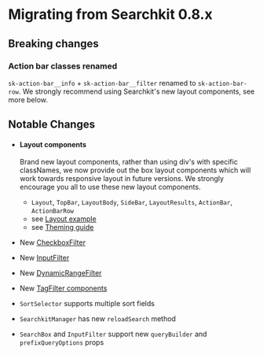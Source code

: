 # Migrating from Searchkit 0.8.x

## Breaking changes

### Action bar classes renamed
`sk-action-bar__info` + `sk-action-bar__filter` renamed to `sk-action-bar-row`.
We strongly recommend using Searchkit's new layout components, see more below.

## Notable Changes

- #### Layout components

  Brand new layout components, rather than using div's with specific classNames, we now provide out the box
  layout components which will work towards responsive layout in future versions.
  We strongly encourage you all to use these new layout components.

  - `Layout`, `TopBar`, `LayoutBody`, `SideBar`, `LayoutResults`, `ActionBar`, `ActionBarRow`
  - see [Layout example](../components/ui/layout-components.md)
  - see [Theming guide](../theming/using-searchkit-theme.md)
- New [CheckboxFilter](../components/navigation/checkbox-filter.md)   
- New [InputFilter](../components/navigation/input-filter.md)   
- New [DynamicRangeFilter](../components/navigation/dynamic-range-filter.md)   
- New [TagFilter components](../components/navigation/tag-filter.md)   
- `SortSelector` supports multiple sort fields
- `SearchkitManager` has new `reloadSearch` method
- `SearchBox` and `InputFilter` support new `queryBuilder` and `prefixQueryOptions` props
